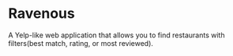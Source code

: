 # Ravenous
A Yelp-like web application that allows you to find restaurants with filters(best match, rating, or most reviewed).

